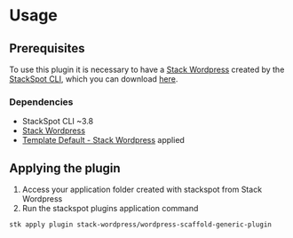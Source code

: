 # Usage

## Prerequisites
To use this plugin it is necessary to have a [Stack Wordpress](https://github.com/TheFirstSquad/stack-wordpress) created by the [StackSpot CLI](https://docs.stackspot.com/v4.0.0/docs/stk-cli/), which you can download [here](https://stackspot.com/download).

### Dependencies
- StackSpot CLI ~3.8
- [Stack Wordpress](https://github.com/TheFirstSquad/stack-wordpress)
- [Template Default - Stack Wordpress](https://github.com/TheFirstSquad/template-wordpress-default) applied

## Applying the plugin
1) Access your application folder created with stackspot from Stack Wordpress
2) Run the stackspot plugins application command
```bash
stk apply plugin stack-wordpress/wordpress-scaffold-generic-plugin
```